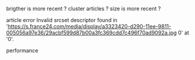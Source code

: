 
brigther is more recent ?
cluster articles ?
size is more recent ?

article error
Invalid srcset descriptor found in 'https://s.france24.com/media/display/a3323420-d290-11ee-9811-005056a97e36/29acbf599d87b00a3fc369cdd7c496f70ad9092a.jpg 0' at '0'.

performance